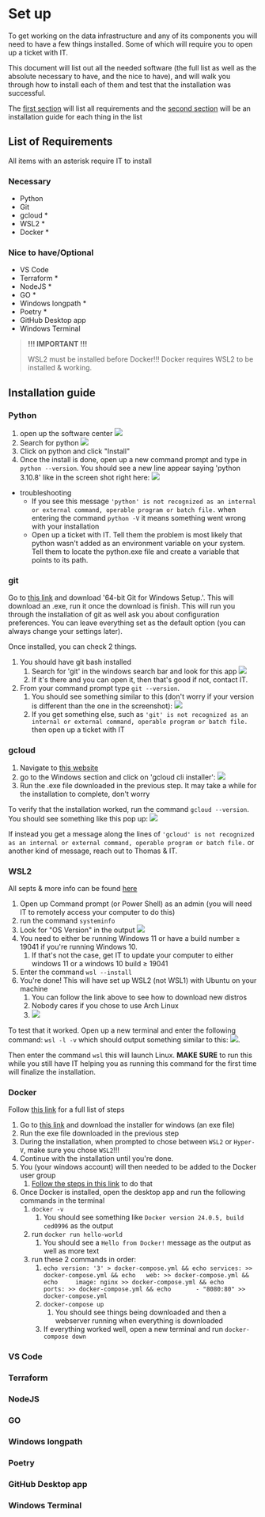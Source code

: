 # Set up

To get working on the data infrastructure and any of its components you will need to have a few things installed. Some of which will require you to open up a ticket with IT.

This document will list out all the needed software (the full list as well as the absolute necessary to have, and the nice to have), and will walk you through how to install each of them and test that the installation was successful.

The [first section](#list-of-requirements) will list all requirements and the [second section](#installation-guide) will be an installation guide for each thing in the list

## List of Requirements

All items with an asterisk require IT to install

### Necessary

- Python
- Git
- gcloud \*
- WSL2 \*
- Docker \*

### Nice to have/Optional

- VS Code
- Terraform \*
- NodeJS \*
- GO \*
- Windows longpath \*
- Poetry \*
- GitHub Desktop app
- Windows Terminal

> **!!! IMPORTANT !!!**
>
> WSL2 must be installed before Docker!!!
> Docker requires WSL2 to be installed & working.

## Installation guide

### Python

1. open up the software center ![](../../imgs/softwarecenter.png)
2. Search for python ![](../../imgs/softwarecenter_python.png)
3. Click on python and click "Install"
4. Once the install is done, open up a new command prompt and type in `python --version`. You should see a new line appear saying 'python 3.10.8' like in the screen shot right here: ![](../../imgs/python_version.png)

- troubleshooting
  - If you see this message `'python' is not recognized as an internal or external command, operable program or batch file.` when entering the command `python -V` it means something went wrong with your installation
  - Open up a ticket with IT. Tell them the problem is most likely that python wasn't added as an environment variable on your system. Tell them to locate the python.exe file and create a variable that points to its path.

### git

Go to [this link](https://git-scm.com/download/win) and download '64-bit Git for Windows Setup.'. This will download an .exe, run it once the download is finish. This will run you through the installation of git as well ask you about configuration preferences. You can leave everything set as the default option (you can always change your settings later).

Once installed, you can check 2 things.

1. You should have git bash installed
   1. Search for 'git' in the windows search bar and look for this app ![](../../imgs/git_bash.png)
   2. If it's there and you can open it, then that's good if not, contact IT.
2. From your command prompt type `git --version`.
   1. You should see something similar to this (don't worry if your version is different than the one in the screenshot): ![](../../imgs/git_version.png)
   2. If you get something else, such as `'git' is not recognized as an internal or external command, operable program or batch file.` then open up a ticket with IT

### gcloud

1. Navigate to [this website](https://cloud.google.com/sdk/docs/install)
2. go to the Windows section and click on 'gcloud cli installer': ![](../../imgs/gcloud_windows.png)
3. Run the .exe file downloaded in the previous step. It may take a while for the installation to complete, don't worry

To verify that the installation worked, run the command `gcloud --version`. You should see something like this pop up: ![](../../imgs/gcloud_version.png)

If instead you get a message along the lines of `'gcloud' is not recognized as an internal or external command, operable program or batch file.` or another kind of message, reach out to Thomas & IT.

### WSL2

All septs & more info can be found [here](https://learn.microsoft.com/en-us/windows/wsl/install)

1. Open up Command prompt (or Power Shell) as an admin (you will need IT to remotely access your computer to do this)
2. run the command `systeminfo`
3. Look for "OS Version" in the output ![](../../imgs//systeminfo.png)
4. You need to either be running Windows 11 or have a build number $\ge$ 19041 if you're running Windows 10.
   1. If that's not the case, get IT to update your computer to either windows 11 or a windows 10 build $\ge$ 19041
5. Enter the command `wsl --install`
6. You're done! This will have set up WSL2 (not WSL1) with Ubuntu on your machine
   1. You can follow the link above to see how to download new distros
   2. Nobody cares if you chose to use Arch Linux
   3. ![](../../imgs/arch_linux.jpg)

To test that it worked. Open up a new terminal and enter the following command: `wsl -l -v` which should output something similar to this: ![](../../imgs/wsl_check.png). 

Then enter the command `wsl` this will launch Linux. **MAKE SURE** to run this while you still have IT helping you as running this command for the first time will finalize the installation.

### Docker

Follow [this link](https://docs.docker.com/desktop/install/windows-install/) for a full list of steps

1. Go to [this link](https://docs.docker.com/desktop/release-notes/) and download the installer for windows (an exe file)
2. Run the exe file downloaded in the previous step
3. During the installation, when prompted to chose between `WSL2` or `Hyper-V`, make sure you chose `WSL2`!!!
4. Continue with the installation until you're done.
5. You (your windows account) will then needed to be added to the Docker user group
   1. [Follow the steps in this link](https://learn.microsoft.com/en-us/troubleshoot/developer/visualstudio/ide/troubleshooting-docker-errors#docker-users-group) to do that
6. Once Docker is installed, open the desktop app and run the following commands in the terminal
   1. `docker -v`
      1. You should see something like `Docker version 24.0.5, build ced0996` as the output
   2. run `docker run hello-world`
      1. You should see a `Hello from Docker!` message as the output as well as more text
   3. run these 2 commands in order:
      1. `echo version: '3' > docker-compose.yml && echo services: >> docker-compose.yml && echo   web: >> docker-compose.yml && echo     image: nginx >> docker-compose.yml && echo     ports: >> docker-compose.yml && echo       - "8080:80" >> docker-compose.yml`
      2. `docker-compose up`
         1. You should see things being downloaded and then a webserver running when everything is downloaded
      3. If everything worked well, open a new terminal and run `docker-compose down`

### VS Code

### Terraform

### NodeJS

### GO

### Windows longpath

### Poetry

### GitHub Desktop app

### Windows Terminal
